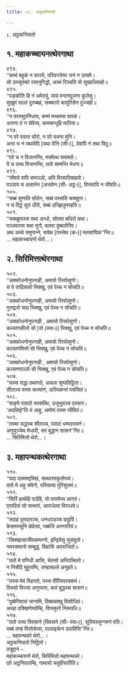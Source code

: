 ```yaml
---
title: ०८. अट्ठकनिपातो

---
```

८. अट्ठकनिपातो  


## १. महाकच्‍चायनत्थेरगाथा

४९४.  
‘‘कम्मं बहुकं न कारये, परिवज्‍जेय्य जनं न उय्यमे।  
सो उस्सुक्‍को रसानुगिद्धो, अत्थं रिञ्‍चति यो सुखाधिवाहो॥  
४९५.  
‘‘पङ्कोति हि नं अवेदयुं, यायं वन्दनपूजना कुलेसु।  
सुखुमं सल्‍लं दुरुब्बहं, सक्‍कारो कापुरिसेन दुज्‍जहो॥  
४९६.  
‘‘न परस्सुपनिधाय, कम्मं मच्‍चस्स पापकं।  
अत्तना तं न सेवेय्य, कम्मबन्धूहि मातिया॥  
४९७.  
‘‘न परे वचना चोरो, न परे वचना मुनि।  
अत्ता च नं यथावेदि [यथा वेत्ति (सी॰)], देवापि नं तथा विदू॥  
४९८.  
‘‘परे च न विजानन्ति, मयमेत्थ यमामसे।  
ये च तत्थ विजानन्ति, ततो सम्मन्ति मेधगा॥  
४९९.  
‘‘जीवते वापि सप्पञ्‍ञो, अपि वित्तपरिक्खयो।  
पञ्‍ञाय च अलाभेन [अभावेन (सी॰ अट्ठ॰)], वित्तवापि न जीवति॥  
५००.  
‘‘सब्बं सुणाति सोतेन, सब्बं पस्सति चक्खुना।  
न च दिट्ठं सुतं धीरो, सब्बं उज्झितुमरहति॥  
५०१.  
‘‘चक्खुमास्स यथा अन्धो, सोतवा बधिरो यथा।  
पञ्‍ञवास्स यथा मूगो, बलवा दुब्बलोरिव।  
अथ अत्थे समुप्पन्‍ने, सयेथ [पस्सेथ (क॰)] मतसायिक’’न्ति॥  
… महाकच्‍चायनो थेरो…।  


## २. सिरिमित्तत्थेरगाथा

५०२.  
‘‘अक्‍कोधनोनुपनाही, अमायो रित्तपेसुणो।  
स वे तादिसको भिक्खु, एवं पेच्‍च न सोचति॥  
५०३.  
‘‘अक्‍कोधनोनुपनाही, अमायो रित्तपेसुणो।  
गुत्तद्वारो सदा भिक्खु, एवं पेच्‍च न सोचति॥  
५०४.  
‘‘अक्‍कोधनोनुपनाही , अमायो रित्तपेसुणो।  
कल्याणसीलो सो [यो (स्या॰)] भिक्खु, एवं पेच्‍च न सोचति॥  
५०५.  
‘‘अक्‍कोधनोनुपनाही, अमायो रित्तपेसुणो।  
कल्याणमित्तो सो भिक्खु, एवं पेच्‍च न सोचति॥  
५०६.  
‘‘अक्‍कोधनोनुपनाही , अमायो रित्तपेसुणो।  
कल्याणपञ्‍ञो सो भिक्खु, एवं पेच्‍च न सोचति॥  
५०७.  
‘‘यस्स सद्धा तथागते, अचला सुप्पतिट्ठिता।  
सीलञ्‍च यस्स कल्याणं, अरियकन्तं पसंसितं॥  
५०८.  
‘‘सङ्घे पसादो यस्सत्थि, उजुभूतञ्‍च दस्सनं।  
‘अदलिद्दो’ति तं आहु, अमोघं तस्स जीवितं॥  
५०९.  
‘‘तस्मा सद्धञ्‍च सीलञ्‍च, पसादं धम्मदस्सनं।  
अनुयुञ्‍जेथ मेधावी, सरं बुद्धान सासन’’न्ति॥  
… सिरिमित्तो थेरो…।  


## ३. महापन्थकत्थेरगाथा

५१०.  
‘‘यदा पठममद्दक्खिं, सत्थारमकुतोभयं।  
ततो मे अहु संवेगो, पस्सित्वा पुरिसुत्तमं॥  
५११.  
‘‘सिरिं हत्थेहि पादेहि, यो पणामेय्य आगतं।  
एतादिसं सो सत्थारं, आराधेत्वा विराधये॥  
५१२.  
‘‘तदाहं पुत्तदारञ्‍च, धनधञ्‍ञञ्‍च छड्डयिं।  
केसमस्सूनि छेदेत्वा, पब्बजिं अनगारियं॥  
५१३.  
‘‘सिक्खासाजीवसम्पन्‍नो, इन्द्रियेसु सुसंवुतो।  
नमस्समानो सम्बुद्धं, विहासिं अपराजितो॥  
५१४.  
‘‘ततो मे पणिधी आसि, चेतसो अभिपत्थितो।  
न निसीदे मुहुत्तम्पि, तण्हासल्‍ले अनूहते॥  
५१५.  
‘‘तस्स मेवं विहरतो, पस्स वीरियपरक्‍कमं।  
तिस्सो विज्‍जा अनुप्पत्ता, कतं बुद्धस्स सासनं॥  
५१६.  
‘‘पुब्बेनिवासं जानामि, दिब्बचक्खु विसोधितं।  
अरहा दक्खिणेय्योम्हि, विप्पमुत्तो निरूपधि॥  
५१७.  
‘‘ततो रत्या विवसाने [विवसने (सी॰ स्या॰)], सूरियस्सुग्गमनं पति।  
सब्बं तण्हं विसोसेत्वा, पल्‍लङ्केन उपाविसि’’न्ति॥  
… महापन्थको थेरो…।  
अट्ठकनिपातो निट्ठितो।  
तत्रुद्दानं –  
महाकच्‍चायनो थेरो, सिरिमित्तो महापन्थको।  
एते अट्ठनिपातम्हि, गाथायो चतुवीसतीति॥  